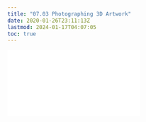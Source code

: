 ```yaml
---
title: "07.03 Photographing 3D Artwork"
date: 2020-01-26T23:11:13Z
lastmod: 2024-01-17T04:07:05
toc: true
---
```


![Link to included file content](../../../../photography/how-to-document-3d-artwork.md)
